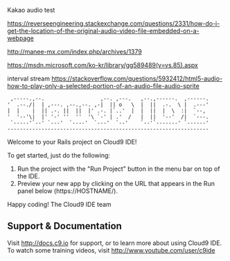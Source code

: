Kakao audio test 

https://reverseengineering.stackexchange.com/questions/2331/how-do-i-get-the-location-of-the-original-audio-video-file-embedded-on-a-webpage

http://manee-mx.com/index.php/archives/1379

https://msdn.microsoft.com/ko-kr/library/gg589489(v=vs.85).aspx

interval stream 
https://stackoverflow.com/questions/5932412/html5-audio-how-to-play-only-a-selected-portion-of-an-audio-file-audio-sprite

     ,-----.,--.                  ,--. ,---.   ,--.,------.  ,------.
    '  .--./|  | ,---. ,--.,--. ,-|  || o   \  |  ||  .-.  \ |  .---'
    |  |    |  || .-. ||  ||  |' .-. |`..'  |  |  ||  |  \  :|  `--, 
    '  '--'\|  |' '-' ''  ''  '\ `-' | .'  /   |  ||  '--'  /|  `---.
     `-----'`--' `---'  `----'  `---'  `--'    `--'`-------' `------'
    ----------------------------------------------------------------- 


Welcome to your Rails project on Cloud9 IDE!

To get started, just do the following:

1. Run the project with the "Run Project" button in the menu bar on top of the IDE.
2. Preview your new app by clicking on the URL that appears in the Run panel below (https://HOSTNAME/).

Happy coding!
The Cloud9 IDE team


## Support & Documentation

Visit http://docs.c9.io for support, or to learn more about using Cloud9 IDE. 
To watch some training videos, visit http://www.youtube.com/user/c9ide
